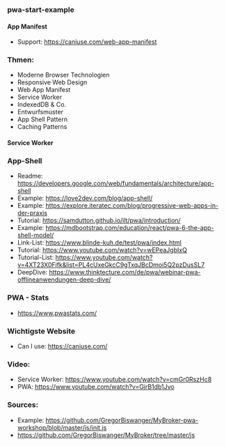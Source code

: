 ### pwa-start-example

#### App Manifest
* Support: https://caniuse.com/web-app-manifest


### Thmen:
* Moderne Browser Technologien
 * Responsive Web Design
 * Web App Manifest
 * Service Worker
 * IndexedDB & Co.
* Entwurfsmuster
 * App Shell Pattern
 * Caching Patterns

#### Service Worker


### App-Shell
* Readme: https://developers.google.com/web/fundamentals/architecture/app-shell
* Example: https://love2dev.com/blog/app-shell/
* Example: https://explore.iteratec.com/blog/progressive-web-apps-in-der-praxis
* Tutorial: https://samdutton.github.io/ilt/pwa/introduction/
* Example: https://mdbootstrap.com/education/react/pwa-6-the-app-shell-model/
* Link-List: https://www.blinde-kuh.de/test/pwa/index.html
* Tutorial: https://www.youtube.com/watch?v=wEPeaJgbIxQ
* Tutorial-List: https://www.youtube.com/watch?v=4XT23X0Fjfk&list=PL4cUxeGkcC9gTxqJBcDmoi5Q2pzDusSL7
* DeepDive: https://www.thinktecture.com/de/pwa/webinar-pwa-offlineanwendungen-deep-dive/


### PWA - Stats
* https://www.pwastats.com/

### Wichtigste Website
* Can I use: https://caniuse.com/

### Video:
* Service Worker: https://www.youtube.com/watch?v=cmGr0RszHc8
* PWA: https://www.youtube.com/watch?v=GirB1db1Jvo

### Sources:
* Example: https://github.com/GregorBiswanger/MyBroker-pwa-workshop/blob/master/js/init.js
 * https://github.com/GregorBiswanger/MyBroker/tree/master/js
